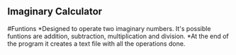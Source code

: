 ## Imaginary Calculator
#Funtions
*Designed to operate two imaginary numbers. It's possible funtions are addition, subtraction, multiplication and division.
*At the end of the program it creates a text file with all the operations done.
